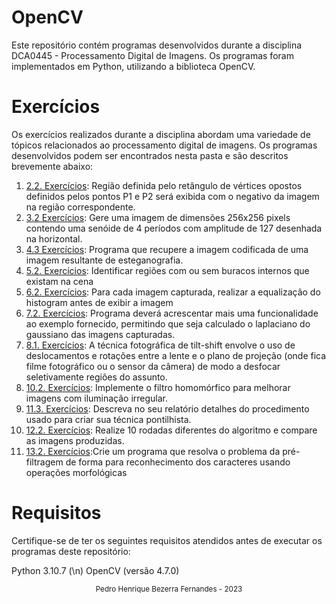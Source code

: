 # OpenCV 
Este repositório contém programas desenvolvidos durante a disciplina DCA0445 - Processamento Digital de Imagens. Os programas foram implementados em Python, utilizando a biblioteca OpenCV.

# Exercícios
Os exercícios realizados durante a disciplina abordam uma variedade de tópicos relacionados ao processamento digital de imagens. Os programas desenvolvidos podem ser encontrados nesta pasta e são descritos brevemente abaixo:

1. [2.2. Exercícios](https://github.com/PedroHenrique18/OpenCV/tree/main/Manipulando%20pixels%20em%20uma%20imagem):  Região definida pelo retângulo de vértices opostos definidos pelos pontos P1 e P2 será exibida com o negativo da imagem na região correspondente.
2. [3.2 Exercícios](https://github.com/PedroHenrique18/OpenCV/tree/main/Serializa%C3%A7%C3%A3o%20de%20dados%20em%20ponto%20flutuante%20via%20FileStorage): Gere uma imagem de dimensões 256x256 pixels contendo uma senóide de 4 períodos com amplitude de 127 desenhada na horizontal.
3. [4.3 Exercícios](https://github.com/PedroHenrique18/OpenCV/tree/main/Decomposi%C3%A7%C3%A3o%20de%20imagens%20em%20planos%20de%20bits): Programa que recupere a imagem codificada de uma imagem resultante de esteganografia.
4. [5.2. Exercícios](https://github.com/PedroHenrique18/OpenCV/tree/main/Preenchendo%20regi%C3%B5es): Identificar regiões com ou sem buracos internos que existam na cena
5. [6.2. Exercícios](https://github.com/PedroHenrique18/OpenCV/tree/main/Manipula%C3%A7%C3%A3o%20de%20histogramas): Para cada imagem capturada, realizar a equalização do histogram antes de exibir a imagem
6. [7.2. Exercícios](https://github.com/PedroHenrique18/OpenCV/tree/main/Filtragem%20no%20dom%C3%ADnio%20espacial%20I): Programa deverá acrescentar mais uma funcionalidade ao exemplo fornecido, permitindo que seja calculado o laplaciano do gaussiano das imagens capturadas.
7. [8.1. Exercícios](https://github.com/PedroHenrique18/OpenCV/tree/main/Filtragem%20no%20dom%C3%ADnio%20espacial%20II): A técnica fotográfica de tilt-shift envolve o uso de deslocamentos e rotações entre a lente e o plano de projeção (onde fica filme fotográfico ou o sensor da câmera) de modo a desfocar seletivamente regiões do assunto.
8. [10.2. Exercícios](https://github.com/PedroHenrique18/OpenCV/tree/main/Filtragem%20no%20Dom%C3%ADnio%20da%20Frequ%C3%AAncia): Implemente o filtro homomórfico para melhorar imagens com iluminação irregular.
9. [11.3. Exercícios](https://github.com/PedroHenrique18/OpenCV/tree/main/Detec%C3%A7%C3%A3o%20de%20bordas%20com%20o%20algoritmo%20de%20Canny): Descreva no seu relatório detalhes do procedimento usado para criar sua técnica pontilhista.
10. [12.2. Exercícios](https://github.com/PedroHenrique18/OpenCV/tree/main/Quantiza%C3%A7%C3%A3o%20vetorial%20com%20k-means): Realize 10 rodadas diferentes do algoritmo e compare as imagens produzidas. 
11. [13.2. Exercícios](https://github.com/PedroHenrique18/OpenCV/tree/main/Filtragem%20de%20forma%20com%20morfologia%20matem%C3%A1tica):Crie um programa que resolva o problema da pré-filtragem de forma para reconhecimento dos caracteres usando operações morfológicas

# Requisitos
Certifique-se de ter os seguintes requisitos atendidos antes de executar os programas deste repositório:

Python 3.10.7 (\n)
OpenCV (versão 4.7.0)


<div align="center">
  <small>Pedro Henrique Bezerra Fernandes - 2023</small>
</div>

